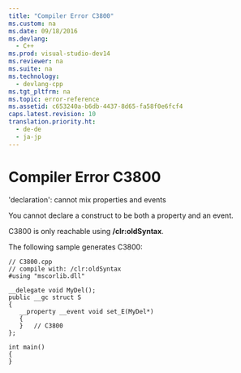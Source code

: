 ```yaml
---
title: "Compiler Error C3800"
ms.custom: na
ms.date: 09/18/2016
ms.devlang: 
  - C++
ms.prod: visual-studio-dev14
ms.reviewer: na
ms.suite: na
ms.technology: 
  - devlang-cpp
ms.tgt_pltfrm: na
ms.topic: error-reference
ms.assetid: c653240a-b6db-4437-8d65-fa58f0e6fcf4
caps.latest.revision: 10
translation.priority.ht: 
  - de-de
  - ja-jp
---
```

# Compiler Error C3800
'declaration': cannot mix properties and events  
  
 You cannot declare a construct to be both a property and an event.  
  
 C3800 is only reachable using **/clr:oldSyntax**.  
  
 The following sample generates C3800:  
  
```  
// C3800.cpp  
// compile with: /clr:oldSyntax  
#using "mscorlib.dll"  
  
__delegate void MyDel();  
public __gc struct S  
{  
   __property __event void set_E(MyDel*)  
   {  
   }   // C3800  
};  
  
int main()  
{  
}  
```